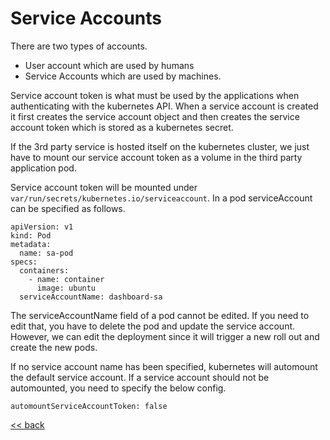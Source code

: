 # Service Accounts

There are two types of accounts.

- User account which are used by humans
- Service Accounts which are used by machines.

Service account token is what must be used by the applications when authenticating with the kubernetes API. When a service account is created it first creates the service account object and then creates the service account token which is stored as a kubernetes secret. 

If the 3rd party service is hosted itself on the kubernetes cluster, we just have to mount our service account token as a volume in the third party application pod.

Service account token will be mounted under `var/run/secrets/kubernetes.io/serviceaccount`. In a pod serviceAccount can be specified as follows.
```
apiVersion: v1
kind: Pod
metadata:
  name: sa-pod
specs:
  containers:
    - name: container
      image: ubuntu
  serviceAccountName: dashboard-sa
```
The serviceAccountName field of a pod cannot be edited. If you need to edit that, you have to delete the pod and update the service account. However, we can edit the deployment since it will trigger a new roll out and create the new pods. 

If no service account name has been specified, kubernetes will automount the default service account. If a service account should not be automounted, you need to specify the below config.
```
automountServiceAccountToken: false
```

[<< back](index.md)
